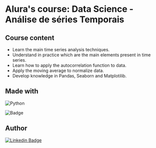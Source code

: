 # Alura's course: Data Science - Análise de séries Temporais

## Course content

* Learn the main time series analysis techniques.
* Understand in practice which are the main elements present in time series.
* Learn how to apply the autocorrelation function to data.
* Apply the moving average to normalize data.
* Develop knowledge in Pandas, Seaborn and Matplotilib.

## Made with

<img alt="Python" src="https://img.shields.io/badge/-Python-blue?style=flat&logo=python&logoColor=yellow" />

![Badge](https://img.shields.io/badge/Colab-Google-%F9AB00?style=flat&logo=Google-Colab&color=blue)


## Author

[![Linkedin Badge](https://img.shields.io/badge/-Patrícia-blue?style=flat&logo=Linkedin&logoColor=white&link=https://www.linkedin.com/in/pathilink/)](https://www.linkedin.com/in/pathilink/)
